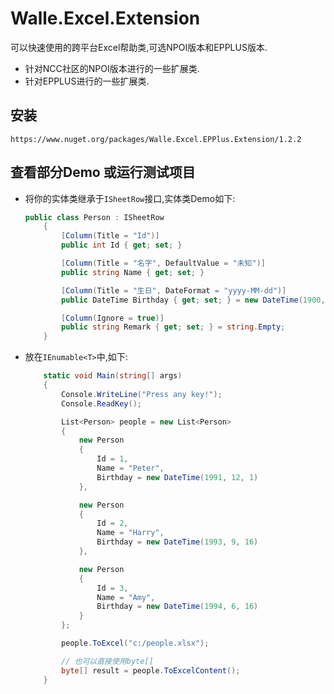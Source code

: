 # Walle.Excel.Extension

可以快速使用的跨平台Excel帮助类,可选NPOI版本和EPPLUS版本.

- 针对NCC社区的NPOI版本进行的一些扩展类.
- 针对EPPLUS进行的一些扩展类.

## 安装

    https://www.nuget.org/packages/Walle.Excel.EPPlus.Extension/1.2.2

## 查看部分Demo 或运行测试项目

- 将你的实体类继承于```ISheetRow```接口,实体类Demo如下:

    ```csharp
    public class Person : ISheetRow
        {
            [Column(Title = "Id")]
            public int Id { get; set; }

            [Column(Title = "名字", DefaultValue = "未知")]
            public string Name { get; set; }

            [Column(Title = "生日", DateFormat = "yyyy-MM-dd")]
            public DateTime Birthday { get; set; } = new DateTime(1900, 1, 1);

            [Column(Ignore = true)]
            public string Remark { get; set; } = string.Empty;
        }
    ```

- 放在```IEnumable<T>```中,如下:

    ```csharp
        static void Main(string[] args)
        {
            Console.WriteLine("Press any key!");
            Console.ReadKey();

            List<Person> people = new List<Person>
            {
                new Person
                {
                    Id = 1,
                    Name = "Peter",
                    Birthday = new DateTime(1991, 12, 1)
                },

                new Person
                {
                    Id = 2,
                    Name = "Harry",
                    Birthday = new DateTime(1993, 9, 16)
                },

                new Person
                {
                    Id = 3,
                    Name = "Amy",
                    Birthday = new DateTime(1994, 6, 16)
                }
            };

            people.ToExcel("c:/people.xlsx");

            // 也可以直接使用byte[]
            byte[] result = people.ToExcelContent();
        }
    ```
